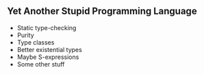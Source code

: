 Yet Another Stupid Programming Language
---------------------------------------

* Static type-checking
* Purity
* Type classes
* Better existential types
* Maybe S-expressions
* Some other stuff
